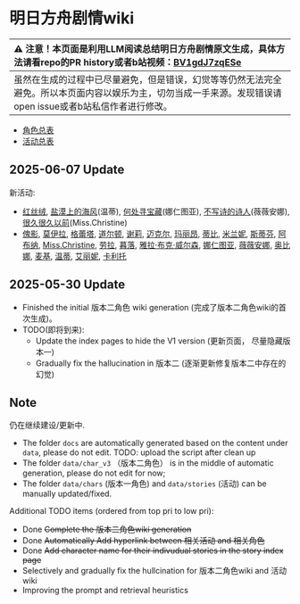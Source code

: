 # 明日方舟剧情wiki 



| :warning: 注意！本页面是利用LLM阅读总结明日方舟剧情原文生成，具体方法请看repo的PR history或者b站视频：[BV1gdJ7zqESe](https://www.bilibili.com/video/BV1gdJ7zqESe/)         |
|:----------------------------|
| 虽然在生成的过程中已尽量避免，但是错误，幻觉等等仍然无法完全避免。所以本页面内容以娱乐为主，切勿当成一手来源。发现错误请open issue或者b站私信作者进行修改。|


- [角色总表](docs/char_index.md) 
- [活动总表](docs/story_index.md) 


## 2025-06-07 Update

新活动:
- [红丝绒](docs/stories/act43side.md), [盐漠上的海风](docs/stories/story_weedy_set_2.md)(温蒂), [何处寻宝藏](docs/stories/story_narant_set_1.md)(娜仁图亚), [不写诗的诗人](docs/stories/story_vvana_set_1.md)(薇薇安娜), [很久很久以前](docs/stories/story_christ_set_1.md)(Miss.Christine)
- [傀影](docs/char_v3/char_250_phatom.md), [莫伊拉](docs/char_v3/extended_char_mo_yi_la.md), [格蕾塔](docs/char_v3/extended_char_ge_lei_ta.md), [道尔顿](docs/char_v3/extended_char_dao_er_dun.md), [谢莉](docs/char_v3/extended_char_xie_li.md), [迈克尔](docs/char_v3/extended_char_mai_ke_er.md), [玛丽昂](docs/char_v3/extended_char_ma_li_ang.md), [蒂比](docs/char_v3/char_4191_tippi.md), [米兰妮](docs/char_v3/extended_char_mi_lan_ni.md), [斯蒂芬](docs/char_v3/extended_char_si_di_fen.md), [阿布纳](docs/char_v3/extended_char_a_bu_na.md), [Miss.Christine](docs/char_v3/char_4198_christ.md), [劳拉](docs/char_v3/extended_char_lao_la.md), [暮落](docs/char_v3/char_512_aprot.md), [雅拉·布克·威尔森](docs/char_v3/extended_char_d1f8dc.md), [娜仁图亚](docs/char_v3/char_4138_narant.md), [薇薇安娜](docs/char_v3/char_4098_vvana.md), [奥比娜](docs/char_v3/extended_char_ao_bi_na.md), [麦基](docs/char_v3/extended_char_mai_ji.md), [温蒂](docs/char_v3/char_400_weedy.md), [艾丽妮](docs/char_v3/char_4009_irene.md), [卡利托](docs/char_v3/extended_char_ka_li_tuo.md)
## 2025-05-30 Update

- Finished the initial 版本二角色 wiki generation (完成了版本二角色wiki的首次生成)。
- TODO(即将到来):
    - Update the index pages to hide the V1 version (更新页面， 尽量隐藏版本一)
    - Gradually fix the hallucination in 版本二 (逐渐更新修复版本二中存在的幻觉)

## Note

仍在继续建设/更新中.
- The folder `docs` are automatically generated based on the content under `data`, please do not edit. TODO: upload the script after clean up
- The folder `data/char_v3` （版本二角色） is in the middle of automatic generation, please do not edit for now;
- The folder `data/chars` (版本一角色) and `data/stories` (活动) can be manually updated/fixed.

Additional TODO items (ordered from top pri to low pri):
- Done ~~Complete the 版本二角色wiki generation~~
- Done ~~Automatically Add hyperlink between 相关活动 and 相关角色~~
- Done ~~Add character name for their indivudual stories in the story index page~~
- Selectively and gradually fix the hullcination for 版本二角色wiki and 活动wiki
- Improving the prompt and retrieval heuristics 

